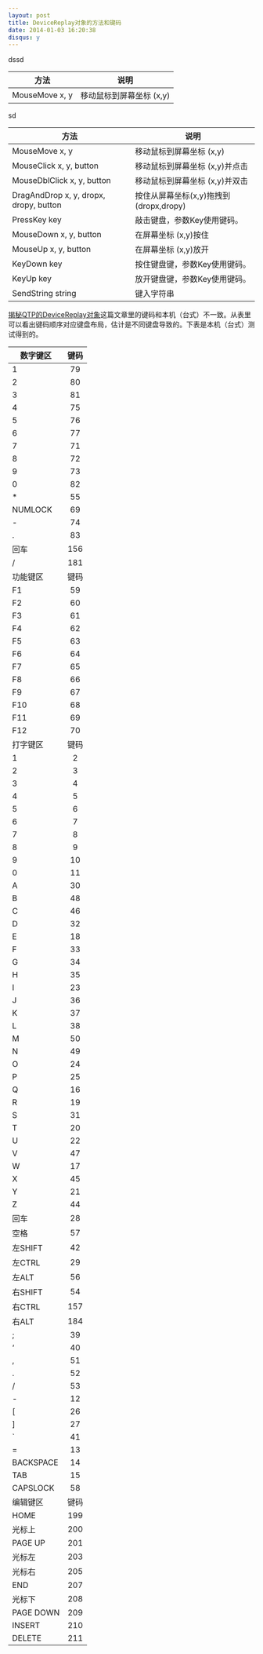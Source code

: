 ```yaml
---
layout: post
title: DeviceReplay对象的方法和键码
date: 2014-01-03 16:20:38
disqus: y
---
```

  
   dssd  
     
| 方法        | 说明           |  
| -------------------------- | -------------------------- |  
| MouseMove x, y      | 移动鼠标到屏幕坐标 (x,y) |  
       
   sd
          
| 方法        | 说明           |
| -------------------------- | -------------------------- |
| MouseMove x, y      | 移动鼠标到屏幕坐标 (x,y) |
| MouseClick x, y, button      | 移动鼠标到屏幕坐标 (x,y)并点击      |
| MouseDblClick x, y, button | 移动鼠标到屏幕坐标 (x,y)并双击      |
| DragAndDrop x, y, dropx, dropy, button | 按住从屏幕坐标(x,y)拖拽到 (dropx,dropy)|
| PressKey key | 敲击键盘，参数Key使用键码。      |
| MouseDown x, y, button | 在屏幕坐标 (x,y)按住      |
| MouseUp x, y, button | 在屏幕坐标 (x,y)放开      |
| KeyDown key | 按住键盘键，参数Key使用键码。      |
| KeyUp key  | 放开键盘键，参数Key使用键码。 |
| SendString string | 键入字符串 |  
    
[揭秘QTP的DeviceReplay对象](http://blog.csdn.net/testing_is_believing/article/details/2504745)这篇文章里的键码和本机（台式）不一致。从表里可以看出键码顺序对应键盘布局，估计是不同键盘导致的。下表是本机（台式）测试得到的。  
  
| 数字键区 | 键码 |
| --------- |:----:|
| 	1	| 	79	|  
| 	2	| 	80	|  
| 	3	| 	81	|  
| 	4	| 	75	|  
| 	5	| 	76	|  
| 	6	| 	77	|  
| 	7	| 	71	|  
| 	8	| 	72	|  
| 	9	| 	73	|  
| 	0	| 	82	|  
| 	*	| 	55	|  
| 	NUMLOCK	| 	69	|  
| 	-	| 	74	|  
| 	.	| 	83	|  
| 	回车	| 	156	|  
| 	/	| 	181	|  
| 	功能键区	| 	键码	|  
| 	F1	| 	59	|  
| 	F2	| 	60	|  
| 	F3	| 	61	|  
| 	F4	| 	62	|  
| 	F5	| 	63	|  
| 	F6	| 	64	|  
| 	F7	| 	65	|  
| 	F8	| 	66	|  
| 	F9	| 	67	|  
| 	F10	| 	68	|  
| 	F11	| 	69	|  
| 	F12	| 	70	|  
| 	打字键区	| 	键码	|  
| 	1	| 	2	|  
| 	2	| 	3	|  
| 	3	| 	4	|  
| 	4	| 	5	|  
| 	5	| 	6	|  
| 	6	| 	7	|  
| 	7	| 	8	|  
| 	8	| 	9	|  
| 	9	| 	10	|  
| 	0	| 	11	|  
| 	A	| 	30	|  
| 	B	| 	48	|  
| 	C	| 	46	|  
| 	D	| 	32	|  
| 	E	| 	18	|  
| 	F	| 	33	|  
| 	G	| 	34	|  
| 	H	| 	35	|  
| 	I	| 	23	|  
| 	J	| 	36	|  
| 	K	| 	37	|  
| 	L	| 	38	|  
| 	M	| 	50	|  
| 	N	| 	49	|  
| 	O	| 	24	|  
| 	P	| 	25	|  
| 	Q	| 	16	|  
| 	R	| 	19	|  
| 	S	| 	31	|  
| 	T	| 	20	|  
| 	U	| 	22	|  
| 	V	| 	47	|  
| 	W	| 	17	|  
| 	X	| 	45	|  
| 	Y	| 	21	|  
| 	Z	| 	44	|  
| 	回车	| 	28	|  
| 	空格	| 	57	|  
| 	左SHIFT	| 	42	|  
| 	左CTRL	| 	29	|  
| 	左ALT	| 	56	|  
| 	右SHIFT	| 	54	|  
| 	右CTRL	| 	157	|  
| 	右ALT	| 	184	|  
| 	;	| 	39	|  
| 	‘	| 	40	|  
| 	,	| 	51	|  
| 	.	| 	52	|  
| 	/	| 	53	|  
| 	-	| 	12	|  
| 	[	| 	26	|  
| 	]	| 	27	|  
| 	`	| 	41	|  
| 	=	| 	13	|  
| 	BACKSPACE	| 	14	|  
| 	TAB	| 	15	|  
| 	CAPSLOCK	| 	58	|  
| 	编辑键区	| 	键码	|  
| 	HOME	| 	199	|  
| 	光标上	| 	200	|  
| 	PAGE UP	| 	201	|  
| 	光标左	| 	203	|  
| 	光标右	| 	205	|  
| 	END	| 	207	|  
| 	光标下	| 	208	|  
| 	PAGE DOWN	| 	209	|  
| 	INSERT	| 	210	|  
| 	DELETE	| 	211	|  
